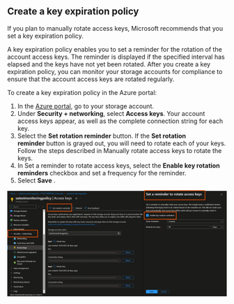 ## **Create a key expiration policy**

If you plan to manually rotate access keys, Microsoft recommends that you set a key expiration policy.

A key expiration policy enables you to set a reminder for the rotation of the account access keys. The reminder is displayed if the specified interval has elapsed and the keys have not yet been rotated. After you create a key expiration policy, you can monitor your storage accounts for compliance to ensure that the account access keys are rotated regularly.

To create a key expiration policy in the Azure portal:

1. In the [Azure portal](https://portal.azure.com/), go to your storage account.
2. Under **Security + networking**, select **Access keys**. Your account access keys appear, as well as the complete connection string for each key.
3. Select the **Set rotation reminder** button. If the **Set rotation reminder** button is grayed out, you will need to rotate each of your keys. Follow the steps described in Manually rotate access keys to rotate the keys.
4. In Set a reminder to rotate access keys, select the **Enable key rotation reminders** checkbox and set a frequency for the reminder.
5. Select **Save** .

![create-a-key-expiration-policy](/public/images/create-a-key-expiration-policy.png)
